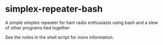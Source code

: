 # simplex-repeater-bash
A simple simplex repeater for ham radio enthusiasts using bash and a slew of other programs tied together

See the notes in the shell script for more information.
